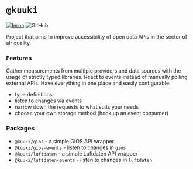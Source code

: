 # `@kuuki`
[![lerna](https://img.shields.io/badge/maintained%20with-lerna-cc00ff.svg)](https://lerna.js.org/)
![GitHub](https://img.shields.io/github/license/dacturne/kuuki)

Project that aims to improve accessibility of open data APIs in the sector of air quality. 

### Features
Gather measurements from multiple providers and data sources with the usage of strictly typed libraries.
React to events instead of manually polling external APIs.
Have everything in one place and easily configurable.
- type definitions
- listen to changes via events
- narrow down the requests to what suits your needs
- choose your own storage method (hook up an event consumer)

### Packages
- `@kuuki/gios` - a simple GIOS API wrapper
- `@kuuki/gios-events` - listen to changes in `gios`
- `@kuuki/luftdaten` - a simple Luftdaten API wrapper
- `@kuuki/luftdaten-events` - listen to changes in `luftdaten`

